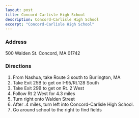 ```yaml
---
layout: post
title: Concord-Carlisle High School
description: Concord-Carlisle High School
excerpt: "Concord-Carlisle High School"
---
```

### Address
500 Walden St. Concord, MA 01742

### Directions

1. From Nashua, take Route 3 south to Burlington, MA 
2. Take Exit 25B to get on I-95/Rt.128 South
3. Take Exit 29B to get on Rt. 2 West
4. Follow Rt 2 West for 4.3 miles
5. Turn right onto Walden Street
6. After .4 miles, turn left into Concord-Carlisle High School.
7. Go around school to the right to find fields 
